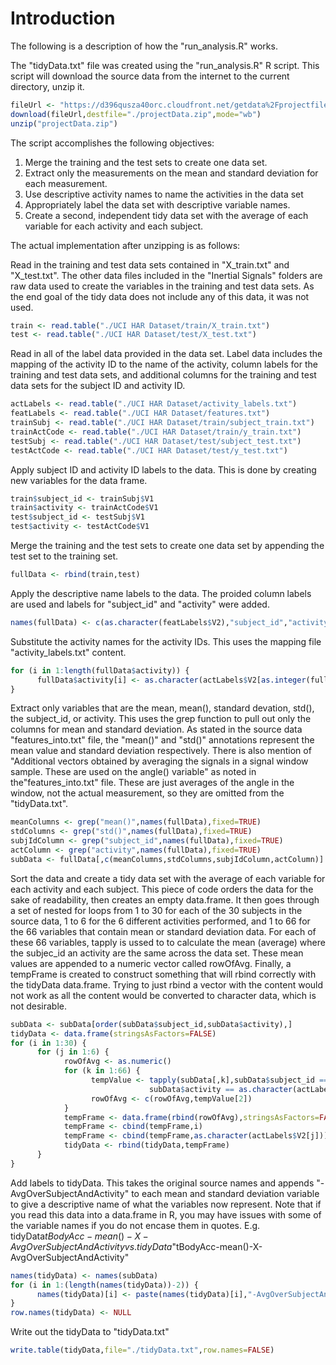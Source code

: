 # Introduction
The following is a description of how the "run_analysis.R" works.

The "tidyData.txt" file was created using the "run_analysis.R" R script. This script will download the source data from the internet to the current directory, unzip it.

```R
fileUrl <- "https://d396qusza40orc.cloudfront.net/getdata%2Fprojectfiles%2FUCI%20HAR%20Dataset.zip"
download(fileUrl,destfile="./projectData.zip",mode="wb")
unzip("projectData.zip")
```

The script accomplishes the following objectives:

1. Merge the training and the test sets to create one data set.
2. Extract only the measurements on the mean and standard deviation for each measurement. 
3. Use descriptive activity names to name the activities in the data set
4. Appropriately label the data set with descriptive variable names. 
5. Create a second, independent tidy data set with the average of each variable for each activity and each subject.

The actual implementation after unzipping is as follows:

Read in the training and test data sets contained in "X_train.txt" and "X_test.txt". The other data files included in the "Inertial Signals" folders are raw data used to create the variables in the training and test data sets. As the end goal of the tidy data does not include any of this data, it was not used.

```R
train <- read.table("./UCI HAR Dataset/train/X_train.txt")
test <- read.table("./UCI HAR Dataset/test/X_test.txt")
```

Read in all of the label data provided in the data set. Label data includes the mapping of the activity ID to the name of the activity, column labels for the training and test data sets, and additional columns for the training and test data sets for the subject ID and activity ID.

```R
actLabels <- read.table("./UCI HAR Dataset/activity_labels.txt")
featLabels <- read.table("./UCI HAR Dataset/features.txt")
trainSubj <- read.table("./UCI HAR Dataset/train/subject_train.txt")
trainActCode <- read.table("./UCI HAR Dataset/train/y_train.txt")
testSubj <- read.table("./UCI HAR Dataset/test/subject_test.txt")
testActCode <- read.table("./UCI HAR Dataset/test/y_test.txt")
```

Apply subject ID and activity ID labels to the data. This is done by creating new variables for the data frame.

```R
train$subject_id <- trainSubj$V1
train$activity <- trainActCode$V1
test$subject_id <- testSubj$V1
test$activity <- testActCode$V1
```

Merge the training and the test sets to create one data set by appending the test set to the training set.

```R
fullData <- rbind(train,test)
```

Apply the descriptive name labels to the data. The proided column labels are used and labels for "subject_id" and "activity" were added.

```R
names(fullData) <- c(as.character(featLabels$V2),"subject_id","activity")
```

Substitute the activity names for the activity IDs. This uses the mapping file "activity_labels.txt" content.

```R
for (i in 1:length(fullData$activity)) {
      fullData$activity[i] <- as.character(actLabels$V2[as.integer(fullData$activity[i])])
}
```

Extract only variables that are the mean, mean(), standard devation, std(), the subject_id, or activity. This uses the grep function to pull out only the columns for mean and standard deviation. As stated in the source data "features_into.txt" file, the "mean()" and "std()" annotations represent the mean value and standard deviation respectively. There is also mention of "Additional vectors obtained by averaging the signals in a signal window sample. These are used on the angle() variable" as noted in the"features_into.txt" file. These are just averages of the angle in the window, not the actual measurement, so they are omitted from the "tidyData.txt".

```R
meanColumns <- grep("mean()",names(fullData),fixed=TRUE)
stdColumns <- grep("std()",names(fullData),fixed=TRUE)
subjIdColumn <- grep("subject_id",names(fullData),fixed=TRUE)
actColumn <- grep("activity",names(fullData),fixed=TRUE)
subData <- fullData[,c(meanColumns,stdColumns,subjIdColumn,actColumn)]
```

Sort the data and create a tidy data set with the average of each variable for each activity and each subject. This piece of code orders the data for the sake of readability, then creates an empty data.frame. It then goes through a set of nested for loops from 1 to 30 for each of the 30 subjects in the source data, 1 to 6 for the 6 different activities performed, and  1 to 66 for the 66 variables that contain mean or standard deviation data. For each of these 66 variables, tapply is ussed to to calculate the mean (average) where the subjec_id an activity are the same across the data set. These mean values are appended to a numeric vector called rowOfAvg. Finally, a tempFrame is created to construct something that will rbind correctly with the tidyData data.frame. Trying to just rbind a vector with the content would not work as all the content would be converted to character data, which is not desirable.

```R
subData <- subData[order(subData$subject_id,subData$activity),]
tidyData <- data.frame(stringsAsFactors=FALSE)
for (i in 1:30) {
      for (j in 1:6) {
            rowOfAvg <- as.numeric()
            for (k in 1:66) {
                  tempValue <- tapply(subData[,k],subData$subject_id == i & 
                               subData$activity == as.character(actLabels$V2[j]),mean)
                  rowOfAvg <- c(rowOfAvg,tempValue[2])
            }
            tempFrame <- data.frame(rbind(rowOfAvg),stringsAsFactors=FALSE)
            tempFrame <- cbind(tempFrame,i)
            tempFrame <- cbind(tempFrame,as.character(actLabels$V2[j]))
            tidyData <- rbind(tidyData,tempFrame)
      }
}
```

Add labels to tidyData. This takes the original source names and appends "-AvgOverSubjectAndActivity" to each mean and standard deviation variable to give a descriptive name of what the variables now represent. Note that if you read this data into a data.frame in R, you may have issues with some of the variable names if you do not encase them in quotes. E.g. tidyData$tBodyAcc-mean()-X-AvgOverSubjectAndActivity vs. tidyData$"tBodyAcc-mean()-X-AvgOverSubjectAndActivity"

```R
names(tidyData) <- names(subData)
for (i in 1:(length(names(tidyData))-2)) {
      names(tidyData)[i] <- paste(names(tidyData)[i],"-AvgOverSubjectAndActivity",sep="")
}
row.names(tidyData) <- NULL
```

Write out the tidyData to "tidyData.txt"

```R
write.table(tidyData,file="./tidyData.txt",row.names=FALSE)
```